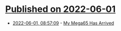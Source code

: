 # [Published on 2022-06-01](index.md)

* [2022-06-01, 08:57:09](https://news.ycombinator.com/item?id=31579577) - [My Mega65 Has Arrived](https://www.epsilonsworld.com/2022/05/my-mega-65-has-arrived.html)
